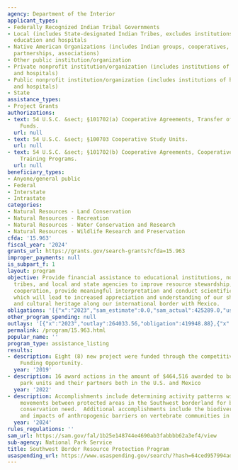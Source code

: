 ```yaml
---
agency: Department of the Interior
applicant_types:
- Federally Recognized Indian Tribal Governments
- Local (includes State-designated Indian Tribes, excludes institutions of higher
  education and hospitals
- Native American Organizations (includes Indian groups, cooperatives, corporations,
  partnerships, associations)
- Other public institution/organization
- Private nonprofit institution/organization (includes institutions of higher education
  and hospitals)
- Public nonprofit institution/organization (includes institutions of higher education
  and hospitals)
- State
assistance_types:
- Project Grants
authorizations:
- text: 54 U.S.C. &sect; §101702(a) Cooperative Agreements, Transfer of Service Appropriated
    Funds.
  url: null
- text: 54 U.S.C. &sect; §100703 Cooperative Study Units.
  url: null
- text: 54 U.S.C. &sect; §101702(b) Cooperative Agreements, Cooperative Research and
    Training Programs.
  url: null
beneficiary_types:
- Anyone/general public
- Federal
- Interstate
- Intrastate
categories:
- Natural Resources - Land Conservation
- Natural Resources - Recreation
- Natural Resources - Water Conservation and Research
- Natural Resources - Wildlife Research and Preservation
cfda: '15.963'
fiscal_year: '2024'
grants_url: https://grants.gov/search-grants?cfda=15.963
improper_payments: null
is_subpart_f: 1
layout: program
objective: Provide financial assistance to educational institutions, nonprofit organizations,
  tribes, and local and state agencies to improve resource stewardship, achieve international
  cooperation, provide meaningful interpretation and conduct scientific research,
  which will lead to increased appreciation and understanding of our shared natural
  and cultural heritage along our international border with Mexico.
obligations: '[{"x":"2023","sam_estimate":0.0,"sam_actual":425289.0,"usa_spending_actual":424797.0},{"x":"2024","sam_estimate":0.0,"sam_actual":400000.0,"usa_spending_actual":337290.95},{"x":"2025","sam_estimate":0.0,"sam_actual":400000.0,"usa_spending_actual":0.0}]'
other_program_spending: null
outlays: '[{"x":"2023","outlay":264033.56,"obligation":419948.88},{"x":"2024","outlay":178725.32,"obligation":381994.0},{"x":"2025","outlay":0.0,"obligation":0.0}]'
permalink: /program/15.963.html
popular_name: ''
program_type: assistance_listing
results:
- description: Eight (8) new project were funded through the competitive Notice of
    Funding Opportunity.
  year: '2019'
- description: 16 award actions in the amount of $464,516 awarded to borderlands national
    park units and their partners both in the U.S. and Mexico
  year: '2022'
- description: Accomplishments include determining activity patterns within seasonal
    movements between protected areas in the Southwest borderland for bats of greatest
    conservation need.  Additional accomplishments include the biodiversity, connectivity,
    and impacts of anthropogenic barriers on vertebrate communities in protected areas.
  year: '2024'
rules_regulations: ''
sam_url: https://sam.gov/fal/1b25e148744e4690ab3fabbbb62a3ef4/view
sub-agency: National Park Service
title: Southwest Border Resource Protection Program
usaspending_url: https://www.usaspending.gov/search/?hash=64ced957994ad1756c73565897e58b1b
---
```

